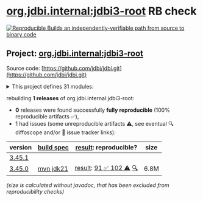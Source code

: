 [org.jdbi.internal:jdbi3-root](https://central.sonatype.com/artifact/org.jdbi.internal/jdbi3-root/versions) RB check
=======

[![Reproducible Builds](https://reproducible-builds.org/images/logos/rb.svg) an independently-verifiable path from source to binary code](https://reproducible-builds.org/)

## Project: [org.jdbi.internal:jdbi3-root](https://central.sonatype.com/artifact/org.jdbi.internal/jdbi3-root/versions)

Source code: [https://github.com/jdbi/jdbi.git](https://github.com/jdbi/jdbi.git)

<details><summary>This project defines 31 modules:</summary>

* [org.jdbi.internal:jdbi3-parent](https://central.sonatype.com/artifact/org.jdbi.internal/jdbi3-parent/3.45.0)
* [org.jdbi.internal:jdbi3-policy](https://central.sonatype.com/artifact/org.jdbi.internal/jdbi3-policy/3.45.0)
* [org.jdbi.internal:jdbi3-root](https://central.sonatype.com/artifact/org.jdbi.internal/jdbi3-root/3.45.0)
* [org.jdbi:jdbi3-bom](https://central.sonatype.com/artifact/org.jdbi/jdbi3-bom/3.45.0)
* [org.jdbi:jdbi3-build-parent](https://central.sonatype.com/artifact/org.jdbi/jdbi3-build-parent/3.45.0)
* [org.jdbi:jdbi3-caffeine-cache](https://central.sonatype.com/artifact/org.jdbi/jdbi3-caffeine-cache/3.45.0)
* [org.jdbi:jdbi3-commons-text](https://central.sonatype.com/artifact/org.jdbi/jdbi3-commons-text/3.45.0)
* [org.jdbi:jdbi3-core](https://central.sonatype.com/artifact/org.jdbi/jdbi3-core/3.45.0)
* [org.jdbi:jdbi3-examples](https://central.sonatype.com/artifact/org.jdbi/jdbi3-examples/3.45.0)
* [org.jdbi:jdbi3-freemarker](https://central.sonatype.com/artifact/org.jdbi/jdbi3-freemarker/3.45.0)
* [org.jdbi:jdbi3-generator](https://central.sonatype.com/artifact/org.jdbi/jdbi3-generator/3.45.0)
* [org.jdbi:jdbi3-gson2](https://central.sonatype.com/artifact/org.jdbi/jdbi3-gson2/3.45.0)
* [org.jdbi:jdbi3-guava](https://central.sonatype.com/artifact/org.jdbi/jdbi3-guava/3.45.0)
* [org.jdbi:jdbi3-guice](https://central.sonatype.com/artifact/org.jdbi/jdbi3-guice/3.45.0)
* [org.jdbi:jdbi3-jackson2](https://central.sonatype.com/artifact/org.jdbi/jdbi3-jackson2/3.45.0)
* [org.jdbi:jdbi3-jodatime2](https://central.sonatype.com/artifact/org.jdbi/jdbi3-jodatime2/3.45.0)
* [org.jdbi:jdbi3-jpa](https://central.sonatype.com/artifact/org.jdbi/jdbi3-jpa/3.45.0)
* [org.jdbi:jdbi3-json](https://central.sonatype.com/artifact/org.jdbi/jdbi3-json/3.45.0)
* [org.jdbi:jdbi3-kotlin](https://central.sonatype.com/artifact/org.jdbi/jdbi3-kotlin/3.45.0)
* [org.jdbi:jdbi3-kotlin-sqlobject](https://central.sonatype.com/artifact/org.jdbi/jdbi3-kotlin-sqlobject/3.45.0)
* [org.jdbi:jdbi3-moshi](https://central.sonatype.com/artifact/org.jdbi/jdbi3-moshi/3.45.0)
* [org.jdbi:jdbi3-noop-cache](https://central.sonatype.com/artifact/org.jdbi/jdbi3-noop-cache/3.45.0)
* [org.jdbi:jdbi3-postgis](https://central.sonatype.com/artifact/org.jdbi/jdbi3-postgis/3.45.0)
* [org.jdbi:jdbi3-postgres](https://central.sonatype.com/artifact/org.jdbi/jdbi3-postgres/3.45.0)
* [org.jdbi:jdbi3-spring5](https://central.sonatype.com/artifact/org.jdbi/jdbi3-spring5/3.45.0)
* [org.jdbi:jdbi3-sqlite](https://central.sonatype.com/artifact/org.jdbi/jdbi3-sqlite/3.45.0)
* [org.jdbi:jdbi3-sqlobject](https://central.sonatype.com/artifact/org.jdbi/jdbi3-sqlobject/3.45.0)
* [org.jdbi:jdbi3-stringtemplate4](https://central.sonatype.com/artifact/org.jdbi/jdbi3-stringtemplate4/3.45.0)
* [org.jdbi:jdbi3-testcontainers](https://central.sonatype.com/artifact/org.jdbi/jdbi3-testcontainers/3.45.0)
* [org.jdbi:jdbi3-testing](https://central.sonatype.com/artifact/org.jdbi/jdbi3-testing/3.45.0)
* [org.jdbi:jdbi3-vavr](https://central.sonatype.com/artifact/org.jdbi/jdbi3-vavr/3.45.0)
</details>

rebuilding **1 releases** of org.jdbi.internal:jdbi3-root:
- **0** releases were found successfully **fully reproducible** (100% reproducible artifacts :white_check_mark:),
- 1 had issues (some unreproducible artifacts :warning:, see eventual :mag: diffoscope and/or :memo: issue tracker links):

| version | [build spec](/BUILDSPEC.md) | [result](https://reproducible-builds.org/docs/jvm/): reproducible? | size |
| -- | --------- | ------ | -- |
| [3.45.1](https://central.sonatype.com/artifact/org.jdbi.internal/jdbi3-root/3.45.1/pom) | | | |
| [3.45.0](https://central.sonatype.com/artifact/org.jdbi.internal/jdbi3-root/3.45.0/pom) | [mvn jdk21](jdbi3-root-3.45.0.buildspec) | [result](jdbi3-parent-3.45.0.buildinfo): [91 :white_check_mark:  102 :warning:](jdbi3-parent-3.45.0.buildcompare) [:mag:](jdbi3-root-3.45.0.diffoscope) | 6.8M |

<i>(size is calculated without javadoc, that has been excluded from reproducibility checks)</i>
